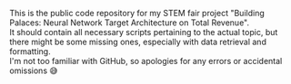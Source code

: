 This is the public code repository for my STEM fair project "Building Palaces: Neural Network Target Architecture on Total Revenue".  
It should contain all necessary scripts pertaining to the actual topic, but there might be some missing ones, especially with data retrieval and formatting.  
I'm not too familiar with GitHub, so apologies for any errors or accidental omissions 😅
